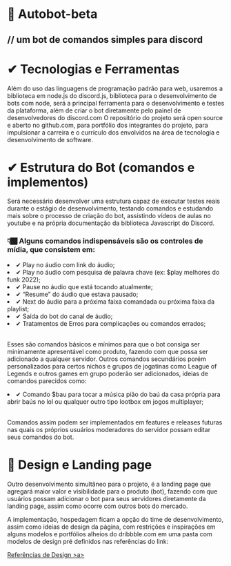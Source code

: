 # 🐂 Autobot-beta 
## // um bot de comandos simples para discord


# ✔ Tecnologias e Ferramentas

<p>Além do uso das linguagens de programação padrão para web, usaremos a biblioteca em node.js do discord.js, biblioteca para o desenvolvimento de bots com node, será a principal ferramenta para o desenvolvimento e testes da plataforma, além de criar o bot diretamente pelo painel de desenvolvedores do discord.com
O repositório do projeto será open source e aberto no github.com, para portfólio dos integrantes do projeto, para impulsionar a carreira e o currículo dos envolvidos na área de tecnologia e desenvolvimento de software.</p>

# ✔ Estrutura do Bot (comandos e implementos)

<p>Será necessário desenvolver uma estrutura capaz de executar testes reais durante o estágio de desenvolvimento, testando comandos e estudando mais sobre o processo de criação do bot, assistindo vídeos de aulas no youtube e na própria documentação da biblioteca Javascript do Discord.</p>

### 👇🏾 Alguns comandos indispensáveis são os controles de mídia, que consistem em:

<li>✔ Play no áudio com link do áudio;</li>
<li>✔ Play no áudio com pesquisa de palavra chave (ex: $play melhores do funk 2022);</li>
<li>✔ Pause no áudio que está tocando atualmente;</li>
<li>✔ “Resume” do áudio que estava pausado;</li>
<li>✔ Next do áudio para a próxima faixa comandada ou próxima faixa da playlist;</li>
<li>✔ Saída do bot do canal de áudio;</li>
<li>✔ Tratamentos de Erros para complicações ou comandos errados;</li>
<br>
<p>Esses são comandos básicos e mínimos para que o bot consiga ser minimamente apresentável como produto, fazendo com que possa ser adicionado a qualquer servidor. Outros comandos secundários porém personalizados para certos nichos e grupos de jogatinas como League of Legends e outros games em grupo poderão ser adicionados, ideias de comandos parecidos como:</p>
<li>✔ Comando $bau para tocar a música pião do baú da casa própria para abrir baús no lol ou qualquer outro tipo lootbox em jogos multiplayer;</li>
<br>
<p>Comandos assim podem ser implementados em features e releases futuras nas quais os próprios usuários moderadores do servidor possam editar seus comandos do bot.</p>

# 🎨 Design e Landing page

<p> Outro desenvolvimento simultâneo para o projeto, é a landing page que agregará maior valor e visibilidade para o produto (bot), fazendo com que usuários possam adicionar o bot para seus servidores diretamente da landing page, assim como ocorre com outros bots do mercado.</p>

<p>A implementação, hospedagem ficam a opção do time de desenvolvimento, assim como ideias de design da página, com restrições e inspirações em alguns modelos e portfólios alheios do dribbble.com em uma pasta com modelos de design pré definidos nas referências do link:</p>

<a href="https://dribbble.com/Thomas_rodrigues/collections/5448167-Autobot">Referências de Design >a>






